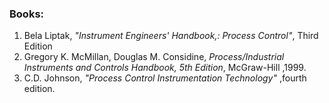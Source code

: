 ### Books:
1. Bela Liptak, *"Instrument Engineers' Handbook,: Process Control"*, Third Edition
2.  Gregory K. McMillan, Douglas M. Considine, *Process/Industrial Instruments and Controls Handbook, 5th Edition*, McGraw-Hill ,1999.
3. C.D. Johnson, *"Process Control Instrumentation Technology"* ,fourth edition.

